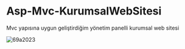 # Asp-Mvc-KurumsalWebSitesi
Mvc yapısına uygun geliştirdiğim yönetim panelli kurumsal web sitesi

![69a2023](https://user-images.githubusercontent.com/78915130/186872950-b917e4e1-f9e6-4d96-a78f-fbfec145680e.png)
